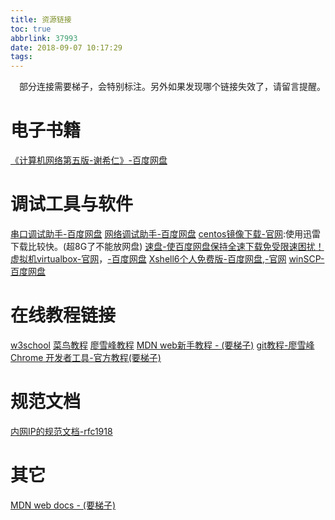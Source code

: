 ```yaml
---
title: 资源链接
toc: true
abbrlink: 37993
date: 2018-09-07 10:17:29
tags:
---
```

&emsp;部分连接需要梯子，会特别标注。另外如果发现哪个链接失效了，请留言提醒。

# 电子书籍
[《计算机网络第五版-谢希仁》-百度网盘](https://pan.baidu.com/s/1MCiXSAIv0hPSqwf_gWcHGw)
# 调试工具与软件
[串口调试助手-百度网盘](https://pan.baidu.com/s/1QgH-unONq6MN5WTlgrsFZQ)
[网络调试助手-百度网盘](https://pan.baidu.com/s/1XBpeUK9QcA0r90yZkIe6fg)
[centos镜像下载-官网](https://www.centos.org/download/):使用迅雷下载比较快。(超8G了不能放网盘)
[速盘-使百度网盘保持全速下载免受限速困扰！](https://www.speedpan.com/)
[虚拟机virtualbox-官网](https://www.virtualbox.org/)，[-百度网盘](https://pan.baidu.com/s/1vCcrdepimiI9Pu3A7Zo3rw)
[Xshell6个人免费版-百度网盘](https://pan.baidu.com/s/1qE8JSm6eP0uwyUmTjBiH7Q),[-官网](https://www.netsarang.com/products/xsh_overview.html)
[winSCP-百度网盘](https://pan.baidu.com/s/1bsHQpNCJ6CrCkucu-5pitQ)
# 在线教程链接
[w3school](http://www.w3school.com.cn/html/index.asp)
[菜鸟教程](http://www.runoob.com/js/js-tutorial.html)
[廖雪峰教程](https://www.liaoxuefeng.com/wiki/001434446689867b27157e896e74d51a89c25cc8b43bdb3000)
[MDN web新手教程 - (要梯子)](https://developer.mozilla.org/zh-CN/docs/Web/Tutorials)
[git教程-廖雪峰](https://www.liaoxuefeng.com/wiki/0013739516305929606dd18361248578c67b8067c8c017b000)
[Chrome 开发者工具-官方教程(要梯子)](https://developers.google.com/web/tools/chrome-devtools/?hl=zh-cn)
# 规范文档 
[内网IP的规范文档-rfc1918](https://tools.ietf.org/html/rfc1918)

# 其它
[MDN web docs - (要梯子)](https://developer.mozilla.org)